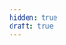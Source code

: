```yaml
---
hidden: true
draft: true
---
```


<!-- truncate -->

<!-- Portanto, mais do que nunca, precisamos de uma plataforma que realmente empodere os desenvolvedores, oferecendo ferramentas e estruturas que simplifiquem a criação e a gestão de projetos, em vez de somente adicionar mais burocracia e complexidade. Uma plataforma eficaz deve atuar como um facilitador, fornecendo ambientes de desenvolvimento integrados, bibliotecas e frameworks reutilizáveis, e sistemas de controle de versão que promovam a colaboração e a organização. O objetivo é reduzir a fricção no processo de desenvolvimento, permitindo que os profissionais foquem na resolução de problemas de negócio, e não em superar obstáculos tecnológicos ou administrativos.

Em um futuro onde a inteligência artificial gera grande parte do código, essas plataformas serão ainda mais cruciais. Elas atuarão como orquestradoras, permitindo que desenvolvedores revisem, depurem e integrem o código gerado pela IA de forma eficiente. Ao mesmo tempo, a plataforma deve promover a colaboração e a escalabilidade no processo de desenvolvimento, permitindo que equipes multidisciplinares trabalhem de forma coesa e que o software possa crescer e evoluir junto com as necessidades da empresa. Em suma, o futuro do desenvolvimento de software estará intrinsecamente ligado a plataformas que não apenas gerenciem o código, mas que também otimizem a interação humana com a inteligência artificial, transformando o processo de criação de software em algo mais ágil, eficiente e inovador. Pretendo explorar mais sobre isso em um proximo artigo. -->

<!-- O uso da IA muitas vezes também esbarra no **Paradoxo de Meno de Platão**. Como podemos buscar algo se não sabemos o que é? E como podemos reconhecê-lo se o encontramos? No contexto da IA, isso se manifesta na dificuldade de guiar a IA para gerar resultados verdadeiramente inovadores ou "corretos" quando a resposta não é explicitamente conhecida ou quando estamos buscando algo que transcende o que foi ensinado aos modelos. -->